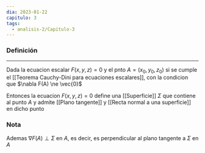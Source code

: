```yaml
---
dia: 2023-01-22
capitulo: 3
tags:
  - analisis-2/Capitulo-3
---
```

### Definición
---
Dada la ecuacion escalar $F(x, y, z) = 0$ y el pnto $A = (x_0, y_0, z_0)$ si se cumple el [[Teorema Cauchy-Dini para ecuaciones escalares]], con la condicion que $\nabla F(A) \ne \vec{0}$ 

Entonces la ecuacion $F(x, y, z) = 0$ define una [[Superficie]] $\Sigma$ que contiene al punto $A$ y admite [[Plano tangente]] y [[Recta normal a una superficie]] en dicho punto

### Nota
Ademas $\nabla F(A) \perp \Sigma$ en $A$, es decir, es perpendicular al plano tangente a $\Sigma$ en $A$